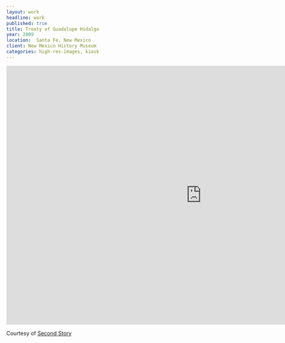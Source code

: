 ```yaml
---
layout: work
headline: work
published: true
title: Treaty of Guadalupe Hidalgo
year: 2009
location:  Santa Fe, New Mexico
client: New Mexico History Museum
categories: high-res-images, kiosk
---
```


<iframe src="https://player.vimeo.com/video/32350424?color=D6A34B" width="1024" height="680" frameborder="0" webkitallowfullscreen mozallowfullscreen allowfullscreen></iframe><p>Courtesy of <a href="https://vimeo.com/secondstory">Second Story</a></p>

